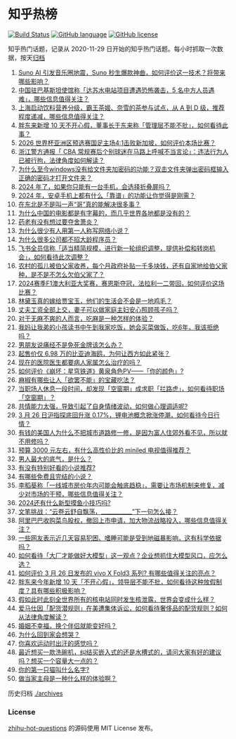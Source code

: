 # 知乎热榜
[![Build Status](https://github.com/ToWeLong/zhihu-hot-questions/workflows/CI/badge.svg)](https://github.com/ToWeLong/zhihu-hot-questions/actions)
[![GitHub language](https://img.shields.io/badge/language-golang-orange.svg)](https://golang.org/)
[![GitHub license](https://img.shields.io/github/license/ToWeLong/zhihu-hot-questions)](https://github.com/ToWeLong/zhihu-hot-questions/blob/main/LICENSE)

知乎热门话题，记录从 2020-11-29 日开始的知乎热门话题。每小时抓取一次数据，按天[归档](./archives)

<!-- BEGIN -->

1. [Suno AI 引发音乐圈地震，Suno 秒生爆款神曲，如何评价这一技术？将带来哪些影响？](https://www.zhihu.com/question/650087189)
1. [中国驻巴基斯坦使馆称「达苏水电站项目遭遇恐怖袭击，5 名中方人员遇难」，哪些信息值得关注？](https://www.zhihu.com/question/650276859)
1. [上海启动饮料营养分级，霸王茶姬、奈雪的茶参与试点，从 A 到 D 级，推荐程度递减，哪些信息值得关注？](https://www.zhihu.com/question/650252195)
1. [胖东来新增 10 天不开心假，董事长于东来称「管理层不能不批」，如何看待此事？](https://www.zhihu.com/question/650250177)
1. [2026 世界杯亚洲区预选赛国足主场4:1击败新加坡，如何评价本场比赛？](https://www.zhihu.com/question/650274159)
1. [浙江警方通报「 CBA 常规赛后个别球迷在马路上呼喊不当言论」：违法行为人已被行拘，法律角度如何解读？](https://www.zhihu.com/question/650033481)
1. [为什么至今windows没有给文件夹加密码的功能？双击文件夹弹出密码框输入正确的密码才打开文件夹？](https://www.zhihu.com/question/649248771)
1. [2024 年了，如果你只能有一台手机，会选择折叠屏吗？](https://www.zhihu.com/question/650203776)
1. [2024 年，安卓手机上都有什么「靠谱」的功能让你觉得是刚需？](https://www.zhihu.com/question/650200552)
1. [在东北是不是叫一声“哥”真的能解决很多事？](https://www.zhihu.com/question/374816625)
1. [为什么中国的电影都是有字幕的，而几乎世界各地都是没有的？](https://www.zhihu.com/question/547929535)
1. [药老有没有想过要夺舍萧炎？](https://www.zhihu.com/question/403325053)
1. [为什么很少有人用第一人称写网络小说？](https://www.zhihu.com/question/649473600)
1. [为什么很多公司都不招大龄程序员？](https://www.zhihu.com/question/649010322)
1. [飞书全员信称「适当精简规模，进行新一轮组织调整，提供补偿和转岗机会」，如何看待此次调整？](https://www.zhihu.com/question/650203007)
1. [农村的孤儿被伯父家收养，每个月政府补贴一千多块钱，还有自家地给伯父家种，是不是不怎么欠伯父家了？](https://www.zhihu.com/question/648000970)
1. [2024赛季F1澳大利亚大奖赛，赛恩斯夺冠，法拉利一二带回，如何评价这场比赛？](https://www.zhihu.com/question/649937669)
1. [林黛玉真的嫁给贾宝玉，他们的生活会不会是一地鸡毛？](https://www.zhihu.com/question/649911871)
1. [丈夫工资全部上交，妻子可以做家庭主妇安心照顾孩子吗？](https://www.zhihu.com/question/650012521)
1. [对于无麻不爽的人而言，吃麻是一种怎样的体验？](https://www.zhihu.com/question/649692960)
1. [我妈让我弟的小孩读书中午到我家吃饭，她会买菜做饭，吃6年，我该拒绝吗？](https://www.zhihu.com/question/649717842)
1. [男朋友说痛经不是免死金牌该怎么办？](https://www.zhihu.com/question/649628084)
1. [起售价仅 6.98 万的比亚迪海鸥，为何让西方如此紧张？](https://www.zhihu.com/question/650072606)
1. [现在的医院医生都要病人家属怎么治疗的吗？](https://www.zhihu.com/question/649774470)
1. [如何评价《崩坏：星穹铁道》黄泉角色PV——「你的颜色」?](https://www.zhihu.com/question/650205482)
1. [麻椒有哪些让人「欲罢不能」的宝藏吃法？](https://www.zhihu.com/question/649692905)
1. [当职场人休息一段时间，却发现「空窗期」成求职「拦路虎」，如何看待职场「空窗期」？](https://www.zhihu.com/question/650230140)
1. [共情能力太强，导致引起了自身情绪波动，如何做心理调适呢?](https://www.zhihu.com/question/649993849)
1. [3 月 26 日沪指探底回升涨 0.17%，锂电池概念掀涨停潮，如何看待今日行情？](https://www.zhihu.com/question/650185412)
1. [有钱的美国人为什么不把城市道路修一修，是因为富人住郊外看不见，所以就不用修吗？](https://www.zhihu.com/question/634601137)
1. [预算 3000 元左右，有什么高性价比的 miniled 电视值得推荐？](https://www.zhihu.com/question/650260738)
1. [男人最大的底气，是什么？](https://www.zhihu.com/question/641172943)
1. [有没有特别好看的小说推荐?](https://www.zhihu.com/question/642469439)
1. [有哪些免费且完结的小说？](https://www.zhihu.com/question/647908373)
1. [李稻葵称「一线城市房价年内可能会触底趋稳」，需要让市场机制来修复，减少对市场的干预，哪些信息值得关注？](https://www.zhihu.com/question/650179855)
1. [2024还有什么新型摸鱼小技巧吗?](https://www.zhihu.com/question/650284452)
1. [文笔挑战：“云卷云舒自飘荡，___________”下一句怎么接？](https://www.zhihu.com/question/650152455)
1. [阿里巴巴收购菜鸟股权，撤回上市申请，加大物流战略投入，哪些信息值得关注？](https://www.zhihu.com/question/650278659)
1. [一些网友表示近几天容易犯困、嗜睡可能是受到地磁暴影响，这有科学依据吗？](https://www.zhihu.com/question/650208336)
1. [如何看待「大厂才能做好大模型」这一观点？企业想抓住大模型风口，应怎么选？](https://www.zhihu.com/question/650116158)
1. [如何评价 3 月 26 日发布的 vivo X Fold3 系列? 有哪些值得关注的亮点？](https://www.zhihu.com/question/650204099)
1. [胖东来今年新增 10 天「不开心假」，领导层不能不批，如何看待这种放假制度？具有哪些积极影响？](https://www.zhihu.com/question/650262009)
1. [假如此时此刻全世界所有的核电站同时发生核泄露，世界会变成什么样？](https://www.zhihu.com/question/649621014)
1. [爱马仕因「配货潜规则」在美遭集体诉讼，如何看待奢侈品的配货规则？如何从法律角度解读？](https://www.zhihu.com/question/650196320)
1. [婚姻不幸福，换个伴侣就能变好吗？](https://www.zhihu.com/question/649613159)
1. [为什么回到家会想哭？](https://www.zhihu.com/question/649992029)
1. [你喜欢运动时出汗的感觉吗？](https://www.zhihu.com/question/650008668)
1. [最近想买一款洗碗机，纠结买嵌入式的还是水槽式的，请问大家有好的建议吗？想买一个容量大一点的？](https://www.zhihu.com/question/407370178)
1. [你的第一只猫叫什么名字?](https://www.zhihu.com/question/457618292)
1. [做当家主母是一种什么样的体验啊？](https://www.zhihu.com/question/636804671)

<!-- END -->

历史归档 [./archives](./archives)


### License
[zhihu-hot-questions](https://github.com/towelong/zhihu-hot-questions) 的源码使用 MIT License 发布。
